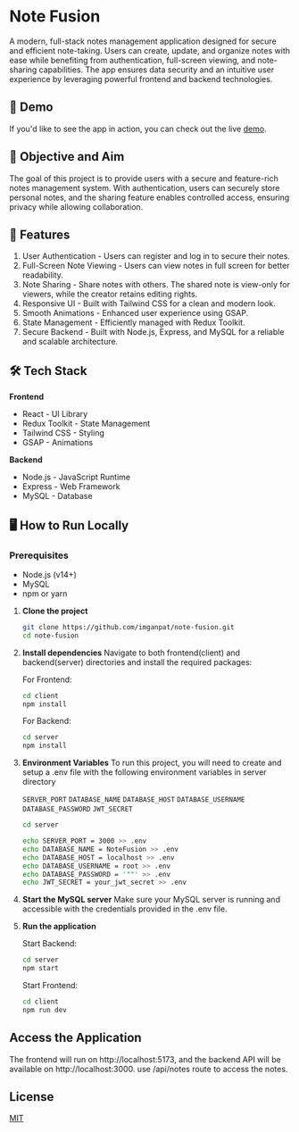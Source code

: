 # Note Fusion

A modern, full-stack notes management application designed for secure and efficient note-taking. Users can create, update, and organize notes with ease while benefiting from authentication, full-screen viewing, and note-sharing capabilities. The app ensures data security and an intuitive user experience by leveraging powerful frontend and backend technologies.

## 🎯 Demo

If you'd like to see the app in action, you can check out the live [demo](https://note-fusion-gc.vercel.app).

## 📝 Objective and Aim

The goal of this project is to provide users with a secure and feature-rich notes management system. With authentication, users can securely store personal notes, and the sharing feature enables controlled access, ensuring privacy while allowing collaboration.

## 🚀 Features

1. User Authentication - Users can register and log in to secure their notes.
1. Full-Screen Note Viewing - Users can view notes in full screen for better readability.
1. Note Sharing - Share notes with others. The shared note is view-only for viewers, while the creator retains editing rights.
1. Responsive UI - Built with Tailwind CSS for a clean and modern look.
1. Smooth Animations - Enhanced user experience using GSAP.
1. State Management - Efficiently managed with Redux Toolkit.
1. Secure Backend - Built with Node.js, Express, and MySQL for a reliable and scalable architecture.

## 🛠️ Tech Stack

**Frontend**

- React - UI Library
- Redux Toolkit - State Management
- Tailwind CSS - Styling
- GSAP - Animations

**Backend**

- Node.js - JavaScript Runtime
- Express - Web Framework
- MySQL - Database

## 🖥️ How to Run Locally

### Prerequisites

- Node.js (v14+)
- MySQL
- npm or yarn

1. **Clone the project**

   ```bash
   git clone https://github.com/imganpat/note-fusion.git
   cd note-fusion
   ```

2. **Install dependencies**
   Navigate to both frontend(client) and backend(server) directories and install the required packages:

   For Frontend:

   ```bash
   cd client
   npm install
   ```

   For Backend:

   ```bash
   cd server
   npm install
   ```

3. **Environment Variables**
   To run this project, you will need to create and setup a .env file with the following environment variables in server directory

   `SERVER_PORT`
   `DATABASE_NAME`
   `DATABASE_HOST`
   `DATABASE_USERNAME`
   `DATABASE_PASSWORD`
   `JWT_SECRET`

   ```bash
   cd server
   ```

   ```bash
   echo SERVER_PORT = 3000 >> .env
   echo DATABASE_NAME = NoteFusion >> .env
   echo DATABASE_HOST = localhost >> .env
   echo DATABASE_USERNAME = root >> .env
   echo DATABASE_PASSWORD = '""' >> .env
   echo JWT_SECRET = your_jwt_secret >> .env
   ```

4. **Start the MySQL server**
   Make sure your MySQL server is running and accessible with the credentials provided in the .env file.

5. **Run the application**

   Start Backend:

   ```bash
   cd server
   npm start
   ```

   Start Frontend:

   ```bash
   cd client
   npm run dev
   ```

## Access the Application

The frontend will run on http://localhost:5173, and the backend API will be available on http://localhost:3000. use /api/notes route to access the notes.

## License

[MIT](https://choosealicense.com/licenses/mit/)
